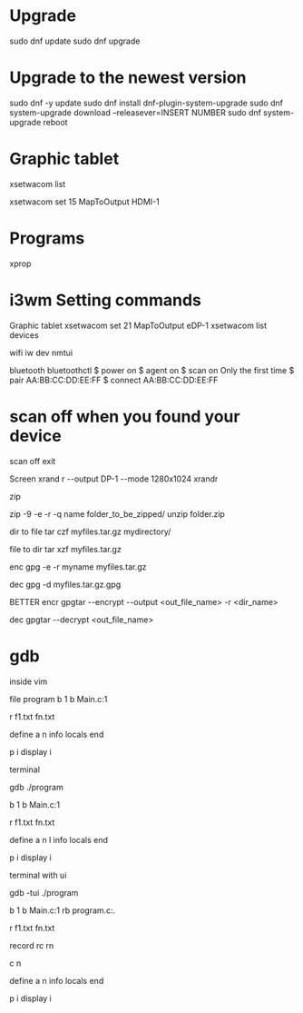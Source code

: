 # Upgrade

sudo dnf update
sudo dnf upgrade

# Upgrade to the newest version

sudo dnf -y update
sudo dnf install dnf-plugin-system-upgrade
sudo dnf system-upgrade download –releasever=INSERT NUMBER
sudo dnf system-upgrade reboot

# Graphic tablet

xsetwacom list
<!--number can change-->
xsetwacom set 15 MapToOutput HDMI-1  

# Programs

<!--name of programs-->
xprop

# i3wm Setting commands

Graphic tablet
xsetwacom set 21 MapToOutput eDP-1
xsetwacom list devices

wifi
iw dev
nmtui

bluetooth
bluetoothctl
$ power on
$ agent on
$ scan on
Only the first time
$ pair AA:BB:CC:DD:EE:FF
$ connect AA:BB:CC:DD:EE:FF
# scan off when you found your device
scan off
exit

Screen
xrand
r --output DP-1 --mode 1280x1024
xrandr

zip

zip -9 -e -r -q name folder_to_be_zipped/
unzip folder.zip

dir to file
tar czf myfiles.tar.gz mydirectory/    

file to dir
tar xzf myfiles.tar.gz

enc
gpg -e -r myname myfiles.tar.gz

dec
gpg -d myfiles.tar.gz.gpg



BETTER
encr
gpgtar --encrypt --output <out_file_name> -r <recipient> <dir_name>

dec
gpgtar --decrypt <out_file_name>

# gdb

<!--## debug-->

inside vim

file program
b 1
b Main.c:1

r f1.txt fn.txt

define a
n
info locals
end

p i
display i

terminal 

gdb ./program

b 1
b Main.c:1

r f1.txt fn.txt

define a
n
l
info locals
end

p i
display i

terminal with ui

gdb -tui ./program

b 1
b Main.c:1
rb program.c:.

r f1.txt fn.txt

record
rc rn

c n

define a
n
info locals
end

p i
display i
